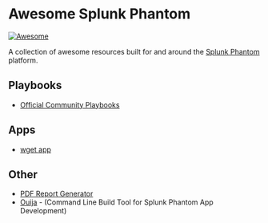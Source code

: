 # Awesome Splunk Phantom

[![Awesome](https://awesome.re/badge.svg)](https://awesome.re)


A collection of awesome resources built for and around the [Splunk Phantom](https://www.splunk.com/en_us/software/splunk-security-orchestration-and-automation.html) platform.

## Playbooks
* [Official Community Playbooks](https://github.com/phantomcyber/playbooks)

## Apps
* [wget app](https://github.com/aaronsdevera/phantom)

## Other
* [PDF Report Generator](https://github.com/Julien-Bernard/phantom_report)
* [Ouija](https://github.com/phantomcyber/playbooks) - (Command Line Build Tool for Splunk Phantom App Development)
